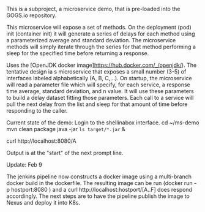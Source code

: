 This is a subproject, a microservice demo, that is pre-loaded into the GOGS.io repository.

This microservice will expose a set of methods.  On the deployment (pod) init (container init) 
it will generate a series of delays for each method using a parameterized average and standard
deviation.  The microservice methods will simply iterate through the series for that method
performing a sleep for the specified time before returning a response.

Uses the [OpenJDK docker image]https://hub.docker.com/_/openjdk/).  The tentative design ia s 
microservice that exposes a small number (3-5) of interfaces labeled alphabetically (A, B, C,...).
On startup, the microservice will read a parameter file which will specify, for each service, a 
response time average, standard deviation, and n value.  It will use these parameters to build a 
delay dataset fitting those parameters.  Each call to a service will pull the next delay from the 
list and sleep for that amount of time before responding to the caller.

Current state of the demo:
Login to the shellinabox interface.
cd ~/ms-demo
mvn clean package
java -jar `ls target/*.jar` &

curl http://localhost:8080/A

Output is at the "start" of the next prompt line.

Update: Feb 9

The jenkins pipeline now constructs a docker image using a multi-branch docker build in the dockerfile.
The resulting image can be run (docker run -p hostport:8080 <img>) and a curl 
http://localhost:hostport/[A..F] does respond accordingly.  The next steps are to have the pipeline 
publish the image to Nexus and deploy it into K8s.



